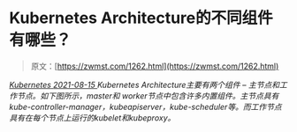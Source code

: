 <!--yml
category: 未分类
date: 0001-01-01 00:00:00
-->

# Kubernetes Architecture的不同组件有哪些？

> 原文：[https://zwmst.com/1262.html](https://zwmst.com/1262.html)

   [ *Kubernetes* ](https://zwmst.com/kubernetes)*[ <time datetime="2021-08-15T10:54:12+08:00"> 2021-08-15 </time> ](https://zwmst.com/1262.html)  Kubernetes Architecture主要有两个组件 – 主节点和工作节点。如下图所示，master和 worker节点中包含许多内置组件。主节点具有kube-controller-manager，kubeapiserver，kube-scheduler等。而工作节点具有在每个节点上运行的kubelet和kubeproxy。*